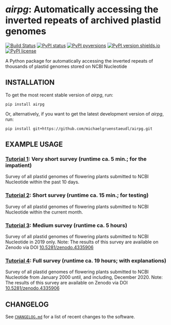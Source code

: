 *airpg*: Automatically accessing the inverted repeats of archived plastid genomes
=================================================================================

[![Build Status](https://travis-ci.com/michaelgruenstaeudl/airpg.svg?branch=master)](https://travis-ci.com/michaelgruenstaeudl/airpg)
[![PyPI status](https://img.shields.io/pypi/status/airpg.svg)](https://pypi.python.org/pypi/airpg/)
[![PyPI pyversions](https://img.shields.io/pypi/pyversions/airpg.svg)](https://pypi.python.org/pypi/airpg/)
[![PyPI version shields.io](https://img.shields.io/pypi/v/airpg.svg)](https://pypi.python.org/pypi/airpg/)
[![PyPI license](https://img.shields.io/pypi/l/airpg.svg)](https://pypi.python.org/pypi/airpg/)

A Python package for automatically accessing the inverted repeats of thousands of plastid genomes stored on NCBI Nucleotide

## INSTALLATION
To get the most recent stable version of *airpg*, run:

    pip install airpg

Or, alternatively, if you want to get the latest development version of *airpg*, run:

    pip install git+https://github.com/michaelgruenstaeudl/airpg.git


## EXAMPLE USAGE


### [Tutorial 1](https://github.com/michaelgruenstaeudl/airpg/tree/main/airpg/tutorials/tutorial1.md): Very short survey (runtime ca. 5 min.; for the impatient)
Survey of all plastid genomes of flowering plants submitted to NCBI Nucleotide within the past 10 days.


### [Tutorial 2](https://github.com/michaelgruenstaeudl/airpg/tree/main/airpg/tutorials/tutorial2.md): Short survey (runtime ca. 15 min.; for testing)
Survey of all plastid genomes of flowering plants submitted to NCBI Nucleotide within the current month.


### [Tutorial 3](https://github.com/michaelgruenstaeudl/airpg/tree/main/airpg/tutorials/tutorial3.md): Medium survey (runtime ca. 5 hours)
Survey of all plastid genomes of flowering plants submitted to NCBI Nucleotide in 2019 only. Note: The results of this survey are available on Zenodo via DOI [10.5281/zenodo.4335906](https://zenodo.org/record/4335906)


### [Tutorial 4](https://github.com/michaelgruenstaeudl/airpg/tree/main/airpg/tutorials/tutorial4.md): Full survey (runtime ca. 19 hours; with explanations)
Survey of all plastid genomes of flowering plants submitted to NCBI Nucleotide from January 2000 until, and including, December 2020. Note: The results of this survey are available on Zenodo via DOI [10.5281/zenodo.4335906](https://zenodo.org/record/4335906)



<!--
## PACKAGING INSTRUCTIONS
```
#pip install .  ## For local testing

python3 -m build
python3 -m twine upload --repository testpypi dist/*
python3 -m pip install --index-url https://test.pypi.org/simple/ --no-deps airpg

python3 -m twine upload dist/*
python3 -m pip install airpg
```
-->

## CHANGELOG
See [`CHANGELOG.md`](CHANGELOG.md) for a list of recent changes to the software.
